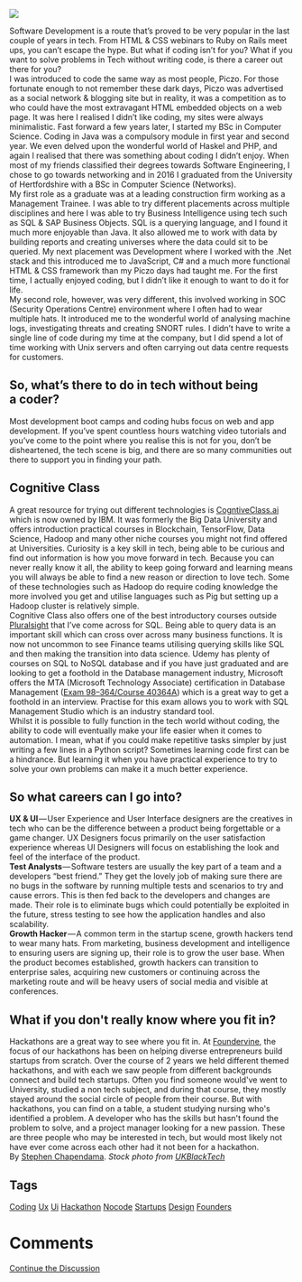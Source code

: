 <img src="https://hackernoon.com/drafts/av2ea3268.png">                    <div class="paragraph">Software Development is a route that&#x2019;s proved to be very popular in the last couple of years in tech. From HTML &amp; CSS webinars to Ruby on Rails meet ups, you can&#x2019;t escape the hype. But what if coding isn&#x2019;t for you? What if you want to solve problems in Tech without writing code, is there a career out there for you?</div><div class="paragraph">I was introduced to code the same way as most people, Piczo. For those fortunate enough to not remember these dark days, Piczo was advertised as a social network &amp; blogging site but in reality, it was a competition as to who could have the most extravagant HTML embedded objects on a web page. It was here I realised I didn&#x2019;t like coding, my sites were always minimalistic. Fast forward a few years later, I started my BSc in Computer Science. Coding in Java was a compulsory module in first year and second year. We even delved upon the wonderful world of Haskel and PHP, and again I realised that there was something about coding I didn&#x2019;t enjoy. When most of my friends classified their degrees towards Software Engineering, I chose to go towards networking and in 2016 I graduated from the University of Hertfordshire with a BSc in Computer Science (Networks).</div><div class="paragraph">My first role as a graduate was at a leading construction firm working as a Management Trainee. I was able to try different placements across multiple disciplines and here I was able to try Business Intelligence using tech such as SQL &amp; SAP Business Objects. SQL is a querying language, and I found it much more enjoyable than Java. It also allowed me to work with data by building reports and creating universes where the data could sit to be queried. My next placement was Development where I worked with the&#xA0;.Net stack and this introduced me to JavaScript, C# and a much more functional HTML &amp; CSS framework than my Piczo days had taught me. For the first time, I actually enjoyed coding, but I didn&#x2019;t like it enough to want to do it for life.</div><div class="paragraph">My second role, however, was very different, this involved working in SOC (Security Operations Centre) environment where I often had to wear multiple hats. It introduced me to the wonderful world of analysing machine logs, investigating threats and creating SNORT rules. I didn&#x2019;t have to write a single line of code during my time at the company, but I did spend a lot of time working with Unix servers and often carrying out data centre requests for customers.</div><h2>So, what&#x2019;s there to do in tech without being a&#xA0;coder?</h2><div class="paragraph">Most development boot camps and coding hubs focus on web and app development. If you&#x2019;ve spent countless hours watching video tutorials and you&#x2019;ve come to the point where you realise this is not for you, don&#x2019;t be disheartened, the tech scene is big, and there are so many communities out there to support you in finding your path.</div><h2>Cognitive Class</h2><div class="paragraph">A great resource for trying out different technologies is <a href="https://cognitiveclass.ai/">CogntiveClass.ai</a> which is now owned by IBM. It was formerly the Big Data University and offers introduction practical courses in Blockchain, TensorFlow, Data Science, Hadoop and many other niche courses you might not find offered at Universities. Curiosity is a key skill in tech, being able to be curious and find out information is how you move forward in tech. Because you can never really know it all, the ability to keep going forward and learning means you will always be able to find a new reason or direction to love tech. Some of these technologies such as Hadoop do require coding knowledge the more involved you get and utilise languages such as Pig but setting up a Hadoop cluster is relatively simple. </div><div class="paragraph">Cognitive Class also offers one of the best introductory courses outside <a href="https://www.pluralsight.com/">Pluralsight</a> that I&#x2019;ve come across for SQL. Being able to query data is an important skill which can cross over across many business functions. It is now not uncommon to see Finance teams utilising querying skills like SQL and then making the transition into data science. Udemy has plenty of courses on SQL to NoSQL database and if you have just graduated and are looking to get a foothold in the Database management industry, Microsoft offers the MTA (Microsoft Technology Associate) certification in Database Management (<a href="https://www.microsoft.com/en-gb/learning/exam-98-364.aspx">Exam 98&#x2013;364/Course 40364A</a>) which is a great way to get a foothold in an interview. Practise for this exam allows you to work with SQL Management Studio which is an industry standard tool.</div><div class="paragraph">Whilst it is possible to fully function in the tech world without coding, the ability to code will eventually make your life easier when it comes to automation. I mean, what if you could make repetitive tasks simpler by just writing a few lines in a Python script? Sometimes learning code first can be a hindrance. But learning it when you have practical experience to try to solve your own problems can make it a much better experience.</div><h2>So what careers can I go&#xA0;into?</h2><div class="paragraph"><strong>UX &amp; UI</strong>&#x200A;&#x2014;&#x200A;User Experience and User Interface designers are the creatives in tech who can be the difference between a product being forgettable or a game changer. UX Designers focus primarily on the user satisfaction experience whereas UI Designers will focus on establishing the look and feel of the interface of the product.</div><div class="paragraph"><strong>Test Analysts&#x200A;</strong>&#x2014;&#x200A;Software testers are usually the key part of a team and a developers &#x201C;best friend.&#x201D; They get the lovely job of making sure there are no bugs in the software by running multiple tests and scenarios to try and cause errors. This is then fed back to the developers and changes are made. Their role is to eliminate bugs which could potentially be exploited in the future, stress testing to see how the application handles and also scalability.</div><div class="paragraph"><strong>Growth Hacker</strong>&#x200A;&#x2014;&#x200A;A common term in the startup scene, growth hackers tend to wear many hats. From marketing, business development and intelligence to ensuring users are signing up, their role is to grow the user base. When the product becomes established, growth hackers can transition to enterprise sales, acquiring new customers or continuing across the marketing route and will be heavy users of social media and visible at conferences.</div><div class="Divider"><i></i><i></i><i></i><i></i><i></i><i></i></div><h2>What if you don&apos;t really know where you fit in?</h2><div class="paragraph">Hackathons are a great way to see where you fit in. At <a href="https://www.foundervine.com/">Foundervine</a>, the focus of our hackathons has been on helping diverse entrepreneurs build startups from scratch. Over the course of 2 years we held different themed hackathons, and with each we saw people from different backgrounds connect and build tech startups. Often you find someone would&apos;ve went to University, studied a non tech subject, and during that course, they mostly stayed around the social circle of people from their course. But with hackathons, you can find on a table, a student studying nursing who&apos;s identified a problem. A developer who has the skills but hasn&apos;t found the problem to solve, and a project manager looking for a new passion. These are three people who may be interested in tech, but would most likely not have ever come across each other had it not been for a hackathon. </div><div class="paragraph">By <a href="https://www.linkedin.com/in/stephenchapendama/">Stephen Chapendama</a>. <em>Stock photo from </em><a href="http://ukblacktech.com/"><em>UKBlackTech</em></a><em></em></div><div class="paragraph"></div>                    <h2 class="tags-header">Tags</h2>          <div class="archive-tags">                                                <a class="tag" href="https://hackernoon.com/tagged/coding">Coding</a>                                                <a class="tag" href="https://hackernoon.com/tagged/ux">Ux</a>                                                <a class="tag" href="https://hackernoon.com/tagged/ui">Ui</a>                                                <a class="tag" href="https://hackernoon.com/tagged/hackathon">Hackathon</a>                                                <a class="tag" href="https://hackernoon.com/tagged/nocode">Nocode</a>                                                <a class="tag" href="https://hackernoon.com/tagged/startups">Startups</a>                                                <a class="tag" href="https://hackernoon.com/tagged/design">Design</a>                                                <a class="tag" href="https://hackernoon.com/tagged/founders">Founders</a>                      </div>                              <div class="divider-title comments">            <div class="divider"></div>            <h1 class="more-heading">Comments</h1>            <div class="divider"></div>          </div>          <div class="comments">                                              </div>                              <div class="twitter-discussion">            <a target="_blank" href="https://community.hackernoon.com/t/18782">Continue the Discussion <i class="fas fa-comments-alt"></i></a>          </div>